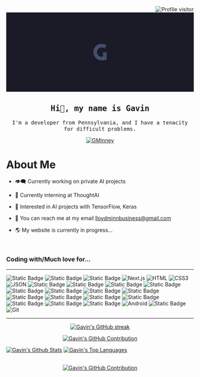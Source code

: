 <a href="https://komarev.com/ghpvc/?username=GMinney">
  <img align="right" src="https://komarev.com/ghpvc/?username=GMinney&label=Visitors&color=0e75b6&style=flat" alt="Profile visitor" />
</a>
<br>
<picture>
   <source media="(prefers-color-scheme: dark)" srcset="/GStock Background.png">
   <source media="(prefers-color-scheme: light)" srcset="/GStock Background.png">
   <img alt="GMinney" src="/GStock Background.png">
</picture>
<h2 align="center"> 
  <samp>Hi👋, my name is Gavin</samp>
</h2>

<p align="center">
  <samp>I'm a developer from Pennsylvania, and I have a tenacity for difficult problems.</samp>
</p>


<p align="center">
  <a href="https://www.linkedin.com/in/gminney/" target="_blank">
    <img src="https://img.shields.io/badge/LinkedIn-0077B5?style=for-the-badge&logo=linkedin&logoColor=white" alt="GMinney"/>
 </a>
</p>

<h1>About Me</h1>

* :eye_speech_bubble: Currently working on private AI projects
  
* :thought_balloon: Currently interning at ThoughtAI
  
* :brain: Interested in AI projects with TensorFlow, Keras
  
* :speech_balloon: You can reach me at my email lloydminnbusiness@gmail.com
  
* :earth_americas: My website is currently in progress...

<br>

### Coding with/Much love for...

<hr/>

![Static Badge](https://img.shields.io/badge/Javascript-white?style=for-the-badge&logo=javascript&logoColor=%23FFFFFF&color=%23DDBB00)
![Static Badge](https://img.shields.io/badge/React-white?style=for-the-badge&logo=react&logoColor=%23FFFFFF&color=%2341DAFB)
![Static Badge](https://img.shields.io/badge/Node.js-white?style=for-the-badge&logo=node.js&logoColor=%23FFFFFF&color=%23339933)
![Next.js](https://img.shields.io/badge/next.js-000000?style=for-the-badge&logo=nextdotjs&logoColor=white)
![HTML](https://img.shields.io/badge/HTML5-E34F26?style=for-the-badge&logo=html5&logoColor=white)
![CSS3](https://img.shields.io/badge/CSS3-1572B6?style=for-the-badge&logo=css3&logoColor=white)
![JSON](https://img.shields.io/badge/JSON-white?style=for-the-badge&logo=json&logoColor=%23FFFFFF&color=%23000000)
![Static Badge](https://img.shields.io/badge/Python-white?style=for-the-badge&logo=python&logoColor=%23FFFFFF&color=%233776AB)
![Static Badge](https://img.shields.io/badge/C-white?style=for-the-badge&logo=c&logoColor=%23FFFFFF&color=%23343434)
![Static Badge](https://img.shields.io/badge/C%2B%2B-white?style=for-the-badge&logo=c%2B%2B&logoColor=%23FFFFFF&color=%2300599C)
![Static Badge](https://img.shields.io/badge/C%23-white?style=for-the-badge&logo=csharp&logoColor=%23FFFFFF&color=%23512BD4)
![Static Badge](https://img.shields.io/badge/GoLang-white?style=for-the-badge&logo=go&logoColor=%23FFFFFF&color=%2300ADD8)
![Static Badge](https://img.shields.io/badge/MySQL-white?style=for-the-badge&logo=mysql&logoColor=%23FFFFFF&color=%234479A1)
![Static Badge](https://img.shields.io/badge/PostgreSQL-white?style=for-the-badge&logo=postgresql&logoColor=%23FFFFFF&color=%234169E1)
![Static Badge](https://img.shields.io/badge/Swift-white?style=for-the-badge&logo=swift&logoColor=%23FFFFFF&color=%23F05138)
![Static Badge](https://img.shields.io/badge/TensorFlow-white?style=for-the-badge&logo=tensorflow&logoColor=%23FFFFFF&color=%23FF6F00)
![Static Badge](https://img.shields.io/badge/Keras-white?style=for-the-badge&logo=keras&logoColor=%23FFFFFF&color=%23D00000)
![Static Badge](https://img.shields.io/badge/WebGL-white?style=for-the-badge&logo=webgl&logoColor=%23FFFFFF&color=%23990000)
![Static Badge](https://img.shields.io/badge/ThreeJS-white?style=for-the-badge&logo=three.js&logoColor=%23FFFFFF&color=%23000000)
![Static Badge](https://img.shields.io/badge/.NET-white?style=for-the-badge&logo=.net&logoColor=%23FFFFFF&color=%23512BD4)
![Static Badge](https://img.shields.io/badge/Visual%20Studio-white?style=for-the-badge&logo=visualstudio&logoColor=%23FFFFFF&color=%235C2D91)
![Static Badge](https://img.shields.io/badge/VSCode-white?style=for-the-badge&logo=visualstudiocode&logoColor=%23FFFFFF&color=%23007ACC)
![Android](https://img.shields.io/badge/Android-white?style=for-the-badge&logo=android&logoColor=%23FFFFFF&color=%233DDC84)
![Static Badge](https://img.shields.io/badge/IntelliJ-white?style=for-the-badge&logo=intellijidea&logoColor=%23FFFFFF&color=%23000000)
![Git](https://img.shields.io/badge/Git-F05032?style=for-the-badge&logo=git&logoColor=white)

<hr/>

<!-- STATS SECTION -->

<p align="center">
  <a href="https://github.com/GMinney">
    <img src="https://streak-stats.demolab.com/?user=GMinney&background=1a1b27&hide_border=true&ring=BF91F3&fire=BF91F3&currStreakLabel=388BFD&sideLabels=388BFD&currStreakNum=26AEA2&sideNums=388BFD&dates=26AEA2" alt="Gavin's GitHub streak"/>
  </a>
</p>

<p align="center">
  <a href="https://github.com/GMinney">
    <img src="http://github-profile-summary-cards.vercel.app/api/cards/profile-details?username=GMinney&theme=tokyonight" alt="Gavin's GitHub Contribution"/>
  </a>
</p>

<a> 
  <a href="https://github.com/GMinney"><img alt="Gavin's Github Stats" src="https://github-readme-stats-w97n-sy9ol84jw-gavin-minneys-projects.vercel.app/api?username=GMinney&show_icons=true&count_private=true&theme=tokyonight&hide_border=true" height="192px" width="49.5%"/></a>
  <a href="https://github.com/GMinney"><img alt="Gavin's Top Languages" src="https://github-readme-stats-w97n-sy9ol84jw-gavin-minneys-projects.vercel.app/api/top-langs/?username=GMinney&langs_count=8&layout=compact&theme=tokyonight&hide_border=true" height="192px" width="49.5%"/></a>
  <br/>
</a>

<br>

<p align="center">
  <a href="https://github.com/GMinney">
    <img src="https://github-readme-activity-graph-5z2srfgn1-gavin-minneys-projects.vercel.app/graph?username=GMinney&custom_title=Gavin's%20GitHub%20Activity%20Graph&theme=tokyo-night&hide_border=true" alt="Gavin's GitHub Contribution"/>
  </a>
</p>

